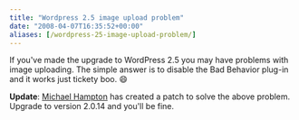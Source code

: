 ```yaml
---
title: "Wordpress 2.5 image upload problem"
date: "2008-04-07T16:35:52+00:00"
aliases: [/wordpress-25-image-upload-problem/]
---
```


If you've made the upgrade to WordPress 2.5 you may have problems with image uploading. The simple answer is to disable the Bad Behavior plug-in and it works just tickety boo. :smile:

**Update**: [Michael Hampton](http://www.bad-behavior.ioerror.us/) has created a patch to solve the above problem. Upgrade to version 2.0.14 and you'll be fine.
